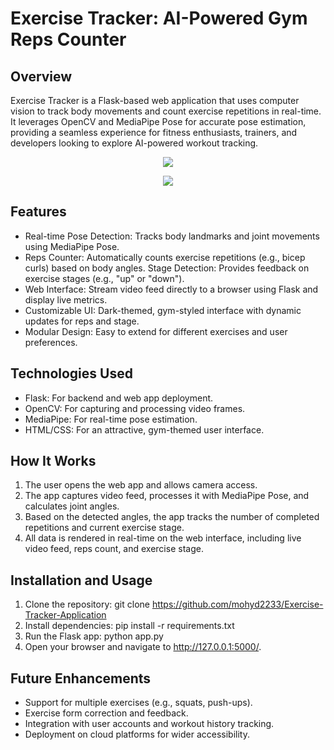 # Exercise Tracker: AI-Powered Gym Reps Counter

## Overview
Exercise Tracker is a Flask-based web application that uses computer vision to track body movements and count exercise repetitions in real-time. It leverages OpenCV and MediaPipe Pose for accurate pose estimation, providing a seamless experience for fitness enthusiasts, trainers, and developers looking to explore AI-powered workout tracking.

<p align="center">
  <img src="https://github.com/mohyd2233/Exercise-Tracker-Application/blob/main/github_assets/gym-2.jpg" />
</p>

<p align="center">
  <img src="https://github.com/mohyd2233/Exercise-Tracker-Application/blob/main/github_assets/gym-app-prototype.jpg" />
</p>

## Features
- Real-time Pose Detection: Tracks body landmarks and joint movements using MediaPipe Pose.
- Reps Counter: Automatically counts exercise repetitions (e.g., bicep curls) based on body angles.
Stage Detection: Provides feedback on exercise stages (e.g., "up" or "down").
- Web Interface: Stream video feed directly to a browser using Flask and display live metrics.
- Customizable UI: Dark-themed, gym-styled interface with dynamic updates for reps and stage.
- Modular Design: Easy to extend for different exercises and user preferences.

## Technologies Used
- Flask: For backend and web app deployment.
- OpenCV: For capturing and processing video frames.
- MediaPipe: For real-time pose estimation.
- HTML/CSS: For an attractive, gym-themed user interface.

## How It Works
1. The user opens the web app and allows camera access.
2. The app captures video feed, processes it with MediaPipe Pose, and calculates joint angles.
3. Based on the detected angles, the app tracks the number of completed repetitions and current exercise stage.
4. All data is rendered in real-time on the web interface, including live video feed, reps count, and exercise stage.

## Installation and Usage
1. Clone the repository:
git clone https://github.com/mohyd2233/Exercise-Tracker-Application
2. Install dependencies:
pip install -r requirements.txt
3. Run the Flask app:
python app.py
4. Open your browser and navigate to http://127.0.0.1:5000/.

## Future Enhancements
- Support for multiple exercises (e.g., squats, push-ups).
- Exercise form correction and feedback.
- Integration with user accounts and workout history tracking.
- Deployment on cloud platforms for wider accessibility.